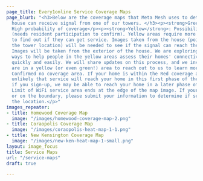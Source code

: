 ```yaml
---
page_title: Every1online Service Coverage Maps
page_blurb: "<h3>Below are the coverage maps that Meta Mesh uses to determine if a
  house can receive signal from one of our towers. </h3><p><strong>Green</strong>:
  High probability of coverage</p><p><strong>Yellow</strong>: Possibility of coverage
  (needs resident participation to confirm). Yellow areas require more information
  to find out if they can get service. Images taken from the house (pointed toward
  the tower location) will be needed to see if the signal can reach the location.
  Images will be taken from the exterior of the house. We are exploring the most efficient
  ways to help people in the yellow areas assess their homes' connectivity potential
  quickly and easily. We will share updates on this process, and we invite those who
  are in a yellow (or even green!) area to reach out to us to learn more.</p><p><strong>Red</strong>:
  Confirmed no coverage area. If your home is within the Red coverage area, it is
  unlikely that service will reach your home in this first phase of the project. But,
  if you sign-up, we may be able to reach your home in a later phase of the program.</p><p><strong>Boundary</strong>:
  Limit of WiFi service area ends at the edge of the map image. If your home is near
  or on the boundary, please submit your information to determine if service reaches
  the location.</p>"
images_repeater:
- title: Homewood Coverage Map
  image: "/images/homewood-coverage-map-2.png"
- title: Coraopolis Coverage Map
  image: "/images/coraopolis-heat-map-1-1.png"
- title: New Kensington Coverage Map
  image: "/images/new-ken-heat-map-1-small.png"
layout: image_focus
title: Service Maps
url: "/service-maps"
draft: true

---
```

